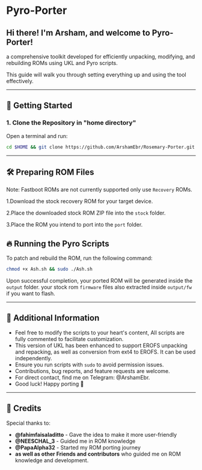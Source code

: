 # Pyro-Porter

## Hi there! I'm **Arsham**, and welcome to **Pyro-Porter**!

a comprehensive toolkit developed for efficiently unpacking, modifying, and rebuilding ROMs using UKL and Pyro scripts.

This guide will walk you through setting everything up and using the tool effectively.

---

## 🚀 Getting Started

### 1. Clone the Repository in "home directory"

Open a terminal and run:

```bash
cd $HOME && git clone https://github.com/ArshamEbr/Rosemary-Porter.git && cd Rosemary-Porter
```
---

## 🛠 Preparing ROM Files

Note: Fastboot ROMs are not currently supported only use `Recovery` ROMs.

1.Download the stock recovery ROM for your target device.

2.Place the downloaded stock ROM ZIP file into the `stock` folder.

3.Place the ROM you intend to port into the `port` folder.


## 🔥 Running the Pyro Scripts

To patch and rebuild the ROM, run the following command:

```bash
chmod +x Ash.sh && sudo ./Ash.sh
```

Upon successful completion, your ported ROM will be generated inside the `output` folder.
your stock rom `firmware` files also extracted inside `output/fw` if you want to flash.

---

## 🎯 Additional Information

- Feel free to modify the scripts to your heart's content, All scripts are fully commented to facilitate customization.
- This version of UKL has been enhanced to support EROFS unpacking and repacking, as well as conversion from ext4 to EROFS. It can be used independently.
- Ensure you run scripts with `sudo` to avoid permission issues.
- Contributions, bug reports, and feature requests are welcome.
- For direct contact, find me on Telegram: @ArshamEbr.
- Good luck! Happy porting 🎉

---

## 🙏 Credits

Special thanks to:                
- **@fahimfaisaladitto** - Gave the idea to make it more user-friendly
- **@NEESCHAL_3**        - Guided me in ROM knowledge
- **@PapaAlpha32**       - Started my ROM porting journey
- **as well as other Friends and contributors** who guided me on ROM knowledge and development.          